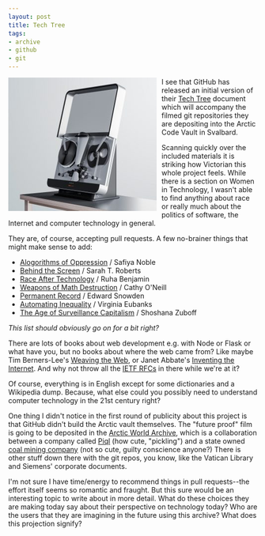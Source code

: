 ```yaml
---
layout: post
title: Tech Tree
tags:
- archive
- github
- git
---
```


<a href="https://www.piql.com/">
<img title="piqlReader: It's probably not much fun reading xz compressed tar files in this, eh?!" style="float: left; margin-right: 10px" src="/images/piql.jpg">
</a>

I see that GitHub has released an initial version of their [Tech
Tree](https://github.com/github/archive-program/blob/master/TheTechTree.md)
document which will accompany the filmed git repositories they are depositing
into the Arctic Code Vault in Svalbard.

Scanning quickly over the included materials it is striking how Victorian this
whole project feels. While there is a section on Women in Technology, I wasn't
able to find anything about race or really much about the politics of software,
the Internet and computer technology in general.

They are, of course, accepting pull requests. A few no-brainer things that might
make sense to add:

- [Alogorithms of Oppression](http://algorithmsofoppression.com/) / Safiya Noble
- [Behind the Screen](https://www.behindthescreen-book.com/) / Sarah T. Roberts
- [Race After Technology](https://www.ruhabenjamin.com/race-after-technology) / Ruha Benjamin
- [Weapons of Math Destruction](https://weaponsofmathdestructionbook.com/) / Cathy O'Neill
- [Permanent Record](https://en.wikipedia.org/wiki/Permanent_Record_(autobiography)) / Edward Snowden
- [Automating Inequality](https://virginia-eubanks.com/) / Virginia Eubanks
- [The Age of Surveillance Capitalism](https://en.wikipedia.org/wiki/The_Age_of_Surveillance_Capitalism) / Shoshana Zuboff

*This list should obviously go on for a bit right?*

There are lots of books about web development e.g. with Node or Flask or what
have you, but no books about where the web came from? Like maybe Tim
Berners-Lee's [Weaving the
Web](https://www.w3.org/People/Berners-Lee/Weaving/Overview.html), or Janet
Abbate's [Inventing the
Internet](https://mitpress.mit.edu/books/inventing-internet). And why not throw
all the [IETF RFCs](https://ietf.org/standards/rfcs/) in there while we're at
it?

Of course, everything is in English except for some dictionaries and a Wikipedia
dump. Because, what else could you possibly need to understand computer
technology in the 21st century right?

One thing I didn't notice in the first round of publicity about this project is
that GitHub didn't build the Arctic vault themselves. The "future proof" film is
going to be deposited in the [Arctic World Archive](https://www.arcticworldarchive.org/), which is a collaboration between
a company called [Piql](https://www.piql.com) (how cute, "pickling") and a state
owned [coal mining
company](https://en.wikipedia.org/wiki/Store_Norske_Spitsbergen_Kulkompani) (not
so cute, guilty conscience anyone?) There is other stuff down there with the git
repos, you know, like the Vatican Library and Siemens' corporate documents.


I'm not sure I have time/energy to recommend things in pull requests--the effort
itself seems so romantic and fraught. But this sure would be an interesting
topic to write about in more detail. What do these choices they are making today
say about their perspective on technology today? Who are the users that they are
imagining in the future using this archive? What does this projection signify?
